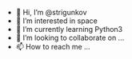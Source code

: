 - 👋 Hi, I’m @strigunkov
- 👀 I’m interested in space
- 🌱 I’m currently learning Python3
- 💞️ I’m looking to collaborate on ...
- 📫 How to reach me ...

<!---
strigunkov/strigunkov is a ✨ special ✨ repository because its `README.md` (this file) appears on your GitHub profile.
You can click the Preview link to take a look at your changes.
--->
